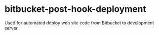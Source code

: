 bitbucket-post-hook-deployment
==============================

Used for automated deploy web site code from Bitbucket to development server.
